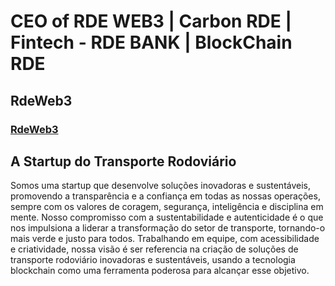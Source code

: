 <h1>CEO of RDE WEB3 | Carbon RDE | Fintech - RDE BANK | BlockChain RDE</h1>

## RdeWeb3
<h3><a href="https://rdeweb3.io/" target="blank">RdeWeb3</a></h3>

## A Startup do Transporte Rodoviário

<p>Somos uma startup que desenvolve soluções inovadoras e sustentáveis, promovendo a transparência e a confiança em todas as nossas operações, sempre com os valores de coragem, segurança, inteligência e disciplina em mente. Nosso compromisso com a sustentabilidade e autenticidade é o que nos impulsiona a liderar a transformação do setor de transporte, tornando-o mais verde e justo para todos. Trabalhando em equipe, com acessibilidade e criatividade, nossa visão é ser referencia na criação de soluções de transporte rodoviário inovadoras e sustentáveis, usando a tecnologia blockchain como uma ferramenta poderosa para alcançar esse objetivo.</p>
